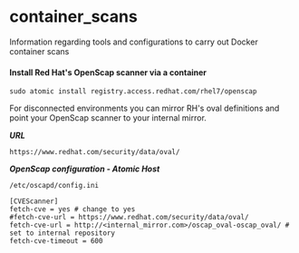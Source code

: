 # container_scans
Information regarding tools and configurations to carry out Docker container scans

#### Install Red Hat's OpenScap scanner via a container

```
sudo atomic install registry.access.redhat.com/rhel7/openscap
```
For disconnected environments you can mirror RH's oval definitions and point your OpenScap scanner to your internal mirror.

***URL***
```
https://www.redhat.com/security/data/oval/
```

***OpenScap configuration - Atomic Host***
```
/etc/oscapd/config.ini
```

```
[CVEScanner]
fetch-cve = yes # change to yes
#fetch-cve-url = https://www.redhat.com/security/data/oval/
fetch-cve-url = http://<internal_mirror.com>/oscap_oval-oscap_oval/ # set to internal repository
fetch-cve-timeout = 600
```
